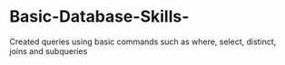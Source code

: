 # Basic-Database-Skills-

Created queries using basic commands such as where, select, distinct, joins and subqueries 
